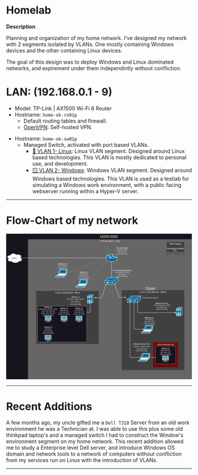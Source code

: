 # Homelab

**Description**

Planning and organization of my home network. I've designed my network with 2 segments isolated by VLANs. One mostly containing Windows devices and the other containing Linux devices.

The goal of this design was to deploy Windows and Linux dominated networks, and expirement under them independintly without confliction.


# LAN: (192.168.0.1 - 9)

- Model: TP-Link | AX1500 Wi-Fi 6 Router
- Hostname: `home-ok-ro01p`
  - Default routing tables and firewall.
  - [OpenVPN](https://github.com/OpenVPN/openvpn): Self-hosted VPN.
>
- Hostname: `home-ok-sw01p`
  - Managed Switch, activated with port based VLANs.
    - [🐧 VLAN 1- Linux](https://github.com/allenc125789/Homelab/blob/main/VLANs/Linux-VLAN.md#description): Linux VLAN segment. Designed around Linux based technologies. This VLAN is mostly dedicated to personal use, and development.
    - [🪟 VLAN 2- Windows](https://github.com/allenc125789/Homelab/blob/main/VLANs/Windows-VLAN.md#description): Windows VLAN segment. Designed around Windows based technologies. This VLAN is used as a testlab for simulating a Windows work environment, with a public facing webserver running within a Hyper-V server.
______________________________________________________________________________

# Flow-Chart of my network

![Network flowchart.](https://github.com/allenc125789/Homelab/blob/main/images/Network-FlowChart.png)
______________________________________________________________________________

# Recent Additions

A few months ago, my uncle gifted me a `Dell T310` Server from an old work environment he was a Technician at. I was able to use this plus some old thinkpad laptop's and a managed switch I had to construct the Window's environment segment on my home network. This recent addition allowed me to study a Enterprise level Dell server, and introduce Windows OS domain and network tools to a network of computers without confliction from my services run on Linux with the introduction of VLANs.
______________________________________________________________________________
